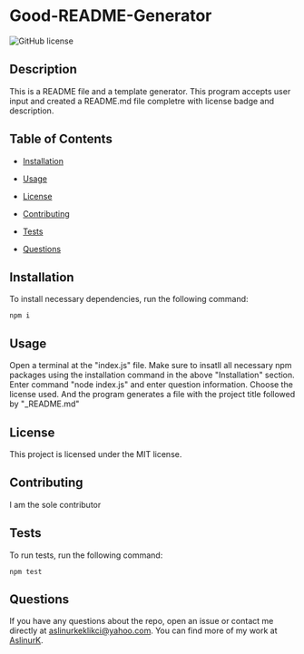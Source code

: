 # Good-README-Generator
![GitHub license](https://img.shields.io/badge/license-MIT-blue.svg)

## Description

This is a README file and a template generator. This program accepts user input and created a README.md file completre with license badge and description.

## Table of Contents 

* [Installation](#installation)

* [Usage](#usage)

* [License](#license)

* [Contributing](#contributing)

* [Tests](#tests)

* [Questions](#questions)

## Installation

To install necessary dependencies, run the following command:

```
npm i
```

## Usage

Open a terminal at the "index.js" file. Make sure to insatll all necessary npm packages using the installation command in the above "Installation" section. Enter command "node index.js" and enter question information. Choose the license used. And the program generates a file with the project title followed by "_README.md"

## License

This project is licensed under the MIT license.
  
## Contributing

I am the sole contributor

## Tests

To run tests, run the following command:

```
npm test
```

## Questions

If you have any questions about the repo, open an issue or contact me directly at aslinurkeklikci@yahoo.com. You can find more of my work at [AslinurK](https://github.com/AslinurK/).

